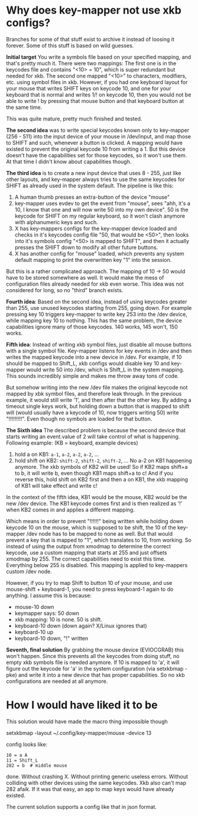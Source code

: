 # Why does key-mapper not use xkb configs?

Branches for some of that stuff exist to archive it instead of loosing it
forever. Some of this stuff is based on wild guesses.

**Initial target** You write a symbols file based on your specified mapping,
and that's pretty much it. There were two mappings: The first one is in the
keycodes file and contains "<10> = 10", which is super redundant but needed
for xkb. The second one mapped "<10>" to characters, modifiers, etc. using
symbol files in xkb. However, if you had one keyboard layout for your mouse
that writes SHIFT keys on keycode 10, and one for your keyboard that is normal
and writes 1/! on keycode 10, then you would not be able to write ! by
pressing that mouse button and that keyboard button at the same time.

This was quite mature, pretty much finished and tested.

**The second idea** was to write special keycodes known only to key-mapper
(256 - 511) into the input device of your mouse in /dev/input, and map
those to SHIFT and such, whenever a button is clicked. A mapping would have
existed to prevent the original keycode 10 from writing a 1. But this device
doesn't have the capabilities set for those keycodes, so it won't use them.
At that time I didn't know about capabilities though.

**The third idea** is to create a new input device that uses 8 - 255, just
like other layouts, and key-mapper always tries to use the same keycodes for
SHIFT as already used in the system default. The pipeline is like this:

1. A human thumb presses an extra-button of the device "mouse"
2. key-mapper uses evdev to get the event from "mouse", sees "ahh, it's a
   10, I know that one and will now write 50 into my own device". 50 is
   the keycode for SHIFT on my regular keyboard, so it won't clash anymore
   with alphanumeric keys and such.
3. X has key-mappers configs for the key-mapper device loaded and
   checks in it's keycodes config file "50, that would be <50>", then looks
   into it's symbols config "<50> is mapped to SHIFT", and then it actually
   presses the SHIFT down to modify all other future buttons.
4. X has another config for "mouse" loaded, which prevents any system default
   mapping to print the overwritten key "1" into the session.
   
But this is a rather complicated approach. The mapping of 10 -> 50 would
have to be stored somewhere as well. It would make the mess of configuration
files already needed for xkb even worse. This idea was not considered for
long, so no "third" branch exists.

**Fourth idea**: Based on the second idea, instead of using keycodes greater
than 255, use unused keycodes starting from 255, going down. For example
pressing key 10 triggers key-mapper to write key 253 into the /dev device,
while mapping key 10 to nothing. This has the same problem, the device
capabilities ignore many of those keycodes. 140 works, 145 won't, 150 works.

**Fifth idea**: Instead of writing xkb symbol files, just disable all
mouse buttons with a single symbol file. Key-mapper listens for key events
in /dev and then writes the mapped keycode into a new device in /dev. For
example, if 10 should be mapped to Shift_L, xkb configs would disable
key 10 and key-mapper would write 50 into /dev, which is Shift_L in the system
mapping. This sounds incredibly simple and makes me throw away tons of code.

But somehow writing into the new /dev file makes the original keycode
not mapped by xbk symbol files, and therefore leak through. In the
previous example, it would still write '1', and then after that the
other key. By adding a timeout single keys work, but holding down a
button that is mapped to shift will (would usually have a keycode of
10, now triggers writing 50) write "!!!!!!!!!". Even though no symbols
are loaded for that button.

**The Sixth idea** The described problem is
because the second device that starts writing an event.value of 2 will
take control of what is happening. Following example: (KB = keyboard,
example devices)
1. hold a on KB1: `a-1`, `a-2`, `a-2`, `a-2`, ...
2. hold shift on KB2: `shift-2`, `shift-2`, `shift-2`, ...
No a-2 on KB1 happening anymore. The xkb symbols of KB2 will
be used! So if KB2 maps shift+a to b, it will write b, even
though KB1 maps shift+a to c! And if you reverse this, hold
shift on KB2 first and then a on KB1, the xkb mapping of KB1
will take effect and write c!

In the context of the fifth idea, KB1 would be the mouse, KB2 would be
the new /dev device. The KB1 keycode comes first and is then realized as
'!' when KB2 comes in and applies a different mapping.

Which means in order to prevent "!!!!!!" being written while holding down
keycode 10 on the mouse, which is supposed to be shift, the 10 of the
key-mapper /dev node has to be mapped to none as well. But that would
prevent a key that is mapped to "1", which translates to 10, from working.
So instead of using the output from xmodmap to determine the correct
keycode, use a custom mapping that starts at 255 and just offsets xmodmap
by 255. The correct capabilities need to exist this time. Everything below
255 is disabled. This mapping is applied to key-mappers custom /dev node.

However, if you try to map Shift to button 10 of your mouse, and use
mouse-shift + keyboard-1, you need to press keyboard-1 again to do anything.
I assume this is because:
- mouse-10 down
- keymapper says: 50 down
- xkb mapping: 10 is none. 50 is shift.
- keyboard-10 down (down again? X/Linux ignores that)
- keyboard-10 up
- keyboard-10 down, "!" written

**Seventh, final solution** By grabbing the mouse device (EVIOCGRAB) this
won't happen. Since this prevents all the keycodes from doing stuff, no
empty xkb symbols file is needed anymore. If 10 is mapped to 'a', it will
figure out the keycode for 'a' in the system configuration (via setxkbmap -pke)
and write it into a new device that has proper capabilities. So no xkb
configurations are needed at all anymore.


# How I would have liked it to be

This solution would have made the macro thing impossible though

setxkbmap -layout ~/.config/key-mapper/mouse -device 13

config looks like:
```
10 = a A
11 = Shift_L
282 = b  # middle mouse
```

done. Without crashing X. Without printing generic useless errors. Without
colliding with other devices using the same keycodes. Xkb also can't map 282
afaik. If it was that easy, an app to map keys would have already existed.

The current solution supports a config like that in json format.
